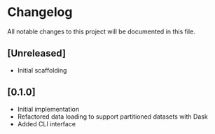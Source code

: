 # Changelog

All notable changes to this project will be documented in this file.

## [Unreleased]
- Initial scaffolding

## [0.1.0]
- Initial implementation
- Refactored data loading to support partitioned datasets with Dask
- Added CLI interface
